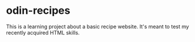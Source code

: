 # odin-recipes
This is a learning project about a basic recipe website. It's meant to test my recently acquired HTML skills.